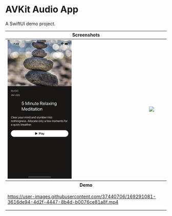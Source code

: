 # AVKit Audio App

A SwiftUI demo project.

<table>
<thead>
   <tr>
        <th colspan="2"><div align="center">Screenshots</div></th>
  </tr>
</thead>
<tbody>
  <tr>
        <td>
         <img src="screenshots/screenshot1.png" width="200"> 
        </td>
        <td>
          <img src="screenshots/screenshot2.png" width="200">
        </td>
  </tr>
  <tr> 
     <th colspan="2">
     <div align="center">
        <b>Demo</b>
</div>
</th>
  </tr>
  <tr>
     <td colspan="2">

https://user-images.githubusercontent.com/37440706/169291081-3616de94-4d2f-4447-8b4d-b0076ce81a8f.mp4

  </tr>
</tbody>
</table>
